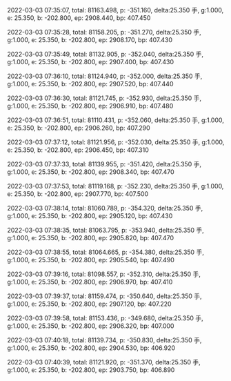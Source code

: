 2022-03-03 07:35:07, total: 81163.498, p: -351.160, delta:25.350 手, g:1.000, e: 25.350, b: -202.800, ep: 2908.440, bp: 407.450

2022-03-03 07:35:28, total: 81158.205, p: -351.270, delta:25.350 手, g:1.000, e: 25.350, b: -202.800, ep: 2908.170, bp: 407.430

2022-03-03 07:35:49, total: 81132.905, p: -352.040, delta:25.350 手, g:1.000, e: 25.350, b: -202.800, ep: 2907.400, bp: 407.430

2022-03-03 07:36:10, total: 81124.940, p: -352.000, delta:25.350 手, g:1.000, e: 25.350, b: -202.800, ep: 2907.520, bp: 407.440

2022-03-03 07:36:30, total: 81121.745, p: -352.930, delta:25.350 手, g:1.000, e: 25.350, b: -202.800, ep: 2906.910, bp: 407.480

2022-03-03 07:36:51, total: 81110.431, p: -352.060, delta:25.350 手, g:1.000, e: 25.350, b: -202.800, ep: 2906.260, bp: 407.290

2022-03-03 07:37:12, total: 81121.956, p: -352.030, delta:25.350 手, g:1.000, e: 25.350, b: -202.800, ep: 2906.450, bp: 407.310

2022-03-03 07:37:33, total: 81139.955, p: -351.420, delta:25.350 手, g:1.000, e: 25.350, b: -202.800, ep: 2908.340, bp: 407.470

2022-03-03 07:37:53, total: 81119.168, p: -352.230, delta:25.350 手, g:1.000, e: 25.350, b: -202.800, ep: 2907.770, bp: 407.500

2022-03-03 07:38:14, total: 81060.789, p: -354.320, delta:25.350 手, g:1.000, e: 25.350, b: -202.800, ep: 2905.120, bp: 407.430

2022-03-03 07:38:35, total: 81063.795, p: -353.940, delta:25.350 手, g:1.000, e: 25.350, b: -202.800, ep: 2905.820, bp: 407.470

2022-03-03 07:38:55, total: 81064.665, p: -354.380, delta:25.350 手, g:1.000, e: 25.350, b: -202.800, ep: 2905.540, bp: 407.490

2022-03-03 07:39:16, total: 81098.557, p: -352.310, delta:25.350 手, g:1.000, e: 25.350, b: -202.800, ep: 2906.970, bp: 407.410

2022-03-03 07:39:37, total: 81159.474, p: -350.640, delta:25.350 手, g:1.000, e: 25.350, b: -202.800, ep: 2907.120, bp: 407.220

2022-03-03 07:39:58, total: 81153.436, p: -349.680, delta:25.350 手, g:1.000, e: 25.350, b: -202.800, ep: 2906.320, bp: 407.000

2022-03-03 07:40:18, total: 81139.734, p: -350.830, delta:25.350 手, g:1.000, e: 25.350, b: -202.800, ep: 2904.530, bp: 406.920

2022-03-03 07:40:39, total: 81121.920, p: -351.370, delta:25.350 手, g:1.000, e: 25.350, b: -202.800, ep: 2903.750, bp: 406.890